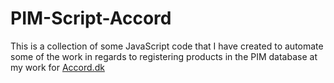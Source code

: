 # PIM-Script-Accord
This is a collection of some JavaScript code that I have created to automate some of the work in regards to registering products in the PIM database at my work for [Accord.dk](https://accord.dk)
